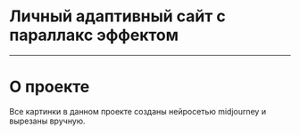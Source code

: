# Личный адаптивный сайт с параллакс эффектом

---

# О проекте

Все картинки в данном проекте созданы нейросетью midjourney и вырезаны вручную.